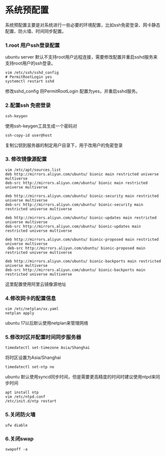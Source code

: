 # 系统预配置
系统预配置主要是对系统进行一些必要的环境配置，比如ssh免密登录、网卡静态配置、防火墙、时间同步配置。
### 1.root 用户ssh登录配置
ubuntu server 默认不支持root用户远程连接，需要修改配置并重启sshd服务来支持root用户的ssh登录。
```
vim /etc/ssh/sshd_config
# PermitRootLogin yes
systemctl restart sshd
```
修改sshd_config 将PermitRootLogin 配置为yes，并重启sshd服务。
### 2.配置ssh 免密登录
```
ssh-keygen 
```
使用ssh-keygen工具生成一个密码对
```
ssh-copy-id user@host
```
复制公钥到服务器的制定用户目录下，用于改用户的免密登录
### 3. 修改镜像源配置
```
vim /etc/apt/sources.list
deb http://mirrors.aliyun.com/ubuntu/ bionic main restricted universe multiverse
deb-src http://mirrors.aliyun.com/ubuntu/ bionic main restricted universe multiverse

deb http://mirrors.aliyun.com/ubuntu/ bionic-security main restricted universe multiverse
deb-src http://mirrors.aliyun.com/ubuntu/ bionic-security main restricted universe multiverse

deb http://mirrors.aliyun.com/ubuntu/ bionic-updates main restricted universe multiverse
deb-src http://mirrors.aliyun.com/ubuntu/ bionic-updates main restricted universe multiverse

deb http://mirrors.aliyun.com/ubuntu/ bionic-proposed main restricted universe multiverse
 deb-src http://mirrors.aliyun.com/ubuntu/ bionic-proposed main restricted universe multiverse

deb http://mirrors.aliyun.com/ubuntu/ bionic-backports main restricted universe multiverse
deb-src http://mirrors.aliyun.com/ubuntu/ bionic-backports main restricted universe multiverse
```
这里配置使用阿里云镜像源地址
### 4.修改网卡的配置信息
 ```
 vim /etc/netplan/xx.yaml
 netplan apply
 ```
 ubuntu 17以后默认使用netplan来管理网络
 
 ### 5.修改时区并配置时间同步服务器
 ```
 timedatectl set-timezone Asia/Shanghai
 ```
 将时区设置为Asia/Shanghai
 ```
timedatectl set-ntp no
```
ubuntu 默认使用syncd同步时间，但是需要更高精度的时间时建议使用ntpd来同步时间
```
apt install ntp
vim /etc/ntpd.conf
/etc/init.d/ntp restart
```
### 5.关闭防火墙
```
ufw diable
```
### 6.关闭swap
```
swapoff -a
```
### 



<!--stackedit_data:
eyJoaXN0b3J5IjpbLTQxOTk1NDE4NCwtMTY0MzE4NTk0NSwtMT
U1ODYzMjc0MCwtNTU0MTQyMDI1LC05MTQ3OTM5MCw3MzA5OTgx
MTZdfQ==
-->